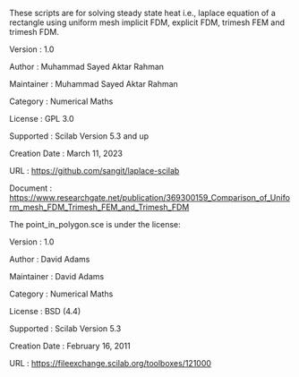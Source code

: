 These scripts are for solving steady state heat i.e., laplace equation of a rectangle using uniform mesh implicit FDM, explicit 
FDM, trimesh FEM and trimesh FDM.

Version         : 1.0

Author          : Muhammad Sayed Aktar Rahman

Maintainer      : Muhammad Sayed Aktar Rahman

Category        : Numerical Maths

License         : GPL 3.0

Supported       : Scilab Version 5.3 and up

Creation Date   : March 11, 2023

URL             : https://github.com/sangit/laplace-scilab

Document        : https://www.researchgate.net/publication/369300159_Comparison_of_Uniform_mesh_FDM_Trimesh_FEM_and_Trimesh_FDM


The point_in_polygon.sce is under the license:

Version         : 1.0

Author          : David Adams

Maintainer      : David Adams

Category        : Numerical Maths

License         : BSD (4.4)

Supported       : Scilab Version 5.3

Creation Date   : February 16, 2011

URL             : https://fileexchange.scilab.org/toolboxes/121000
